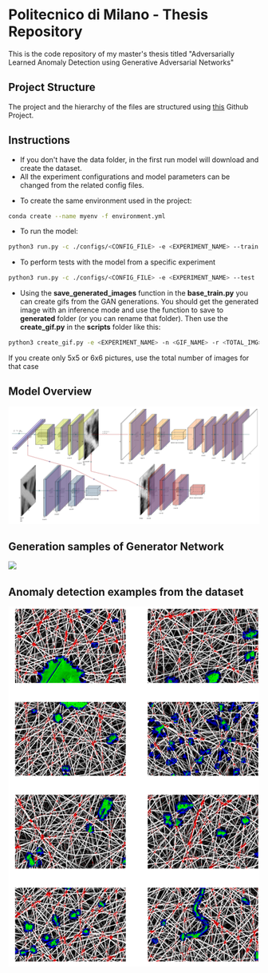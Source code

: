 # Politecnico di Milano - Thesis Repository
This is the code repository of my master's thesis titled "Adversarially Learned Anomaly Detection using Generative Adversarial Networks"

## Project Structure

The project and the hierarchy of the files are structured using [this](https://github.com/MrGemy95/Tensorflow-Project-Template) Github Project.

## Instructions

- If you don't have the data folder, in the first run model will download and create the dataset.
- All the experiment configurations and model parameters can be changed from the related config files.
* To create the same environment used in the project: 

```bash
conda create --name myenv -f environment.yml
```

* To run the model:

```bash
python3 run.py -c ./configs/<CONFIG_FILE> -e <EXPERIMENT_NAME> --train
```

* To perform tests with the model from a specific experiment
```bash
python3 run.py -c ./configs/<CONFIG_FILE> -e <EXPERIMENT_NAME> --test
```
* Using the __save_generated_images__ function in the __base_train.py__ you can create gifs from the GAN generations.
You should get the generated image with an inference mode and use the function to save to __generated__ folder (or you can rename that folder). Then use the __create_gif.py__ in the __scripts__ folder like this:
```bash
python3 create_gif.py -e <EXPERIMENT_NAME> -n <GIF_NAME> -r <TOTAL_IMG>
```
If you create only 5x5 or 6x6 pictures, use the total number of images for that case

## Model Overview

![](Experiments/sencebgan.png)

## Generation samples of Generator Network

![](Experiments/presentation_25_101.gif)

## Anomaly detection examples from the dataset 

![](Experiments/test.png)
